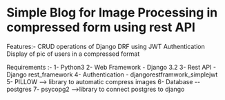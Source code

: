 # Simple Blog for Image Processing in compressed form using rest API

Features:-
CRUD operations of Django DRF using JWT Authentication
Display of pic of users in a compressed format

Requirements :-
1- Python3 
2- Web Framework - Django 3.2
3- Rest API - Django rest_framework
4- Authentication - djangorestframwork_simplejwt
5- PILLOW --> library to automatic compress images
6- Database -- postgres
7- psycopg2 -->library to connect postgres to django
